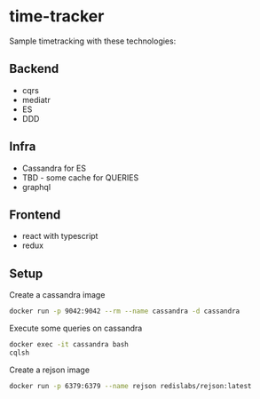 # time-tracker

Sample timetracking with these technologies:

## Backend

- cqrs
- mediatr
- ES
- DDD

## Infra

- Cassandra for ES
- TBD - some cache for QUERIES
- graphql

## Frontend

- react with typescript
- redux

## Setup

Create a cassandra image

```bash
docker run -p 9042:9042 --rm --name cassandra -d cassandra
```

Execute some queries on cassandra

```bash
docker exec -it cassandra bash
cqlsh
```

Create a rejson image

```bash
docker run -p 6379:6379 --name rejson redislabs/rejson:latest
```